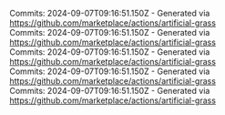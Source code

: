 Commits: 2024-09-07T09:16:51.150Z - Generated via https://github.com/marketplace/actions/artificial-grass
<br>
Commits: 2024-09-07T09:16:51.150Z - Generated via https://github.com/marketplace/actions/artificial-grass
<br>
Commits: 2024-09-07T09:16:51.150Z - Generated via https://github.com/marketplace/actions/artificial-grass
<br>
Commits: 2024-09-07T09:16:51.150Z - Generated via https://github.com/marketplace/actions/artificial-grass
<br>
Commits: 2024-09-07T09:16:51.150Z - Generated via https://github.com/marketplace/actions/artificial-grass
<br>
